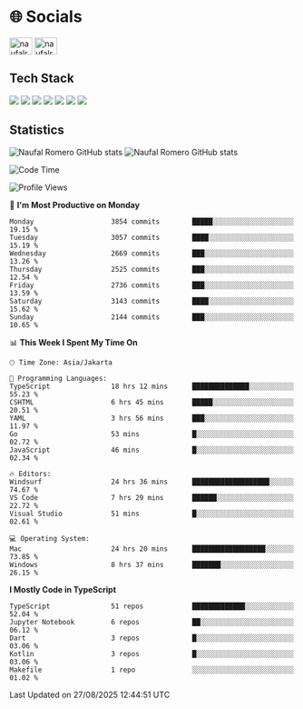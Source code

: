 <h1 align="">🌐 Socials</h1>
<p align="left">
<a href="https://linkedin.com/in/naufal-romero-putra-pratama-9ab816177/" target="blank"><img align="center" src="https://raw.githubusercontent.com/rahuldkjain/github-profile-readme-generator/master/src/images/icons/Social/linked-in-alt.svg" alt="naufalromero" height="30" width="40" /></a>
<a href="https://instagram.com/naufalromero" target="blank"><img align="center" src="https://raw.githubusercontent.com/rahuldkjain/github-profile-readme-generator/master/src/images/icons/Social/instagram.svg" alt="naufalromero" height="30" width="40" /></a>
</p>


<h2 align="">Tech Stack</h2>
<div align="">
  <img src="https://img.shields.io/badge/next.js-000000?style=for-the-badge&logo=nextdotjs&logoColor=white"/>
 <img src="https://img.shields.io/badge/typescript-%23007ACC.svg?style=for-the-badge&logo=typescript&logoColor=white"/>
 <img src="https://img.shields.io/badge/react-%2320232a.svg?style=for-the-badge&logo=react&logoColor=%2361DAFB"/>
 <img src="https://img.shields.io/badge/tailwindcss-%2338B2AC.svg?style=for-the-badge&logo=tailwind-css&logoColor=white"/>
 <img src="https://img.shields.io/badge/Prisma-3982CE?style=for-the-badge&logo=Prisma&logoColor=white"/>
 <img src="https://img.shields.io/badge/javascript-%23323330.svg?style=for-the-badge&logo=javascript&logoColor=%23F7DF1E"/>
 <img src="https://img.shields.io/badge/java-%23ED8B00.svg?style=for-the-badge&logo=openjdk&logoColor=white"/>
</div>


<h2 align="">Statistics</h2>
<div align="">
<img src="https://github-readme-stats-xi-nine-74.vercel.app/api?username=romves&show_icons=true&theme=tokyonight&include_all_commits=true&count_private=true" alt="Naufal Romero GitHub stats"/>
<img src="https://github-readme-stats-xi-nine-74.vercel.app/api/top-langs/?username=romves&theme=tokyonight&hide_border=false&include_all_commits=true&count_private=true&layout=compact" alt="Naufal Romero GitHub stats"/>
</div>

<!--START_SECTION:waka-->
![Code Time](http://img.shields.io/badge/Code%20Time-2%2C838%20hrs%2053%20mins-blue)

![Profile Views](http://img.shields.io/badge/Profile%20Views-0-blue)

📅 **I'm Most Productive on Monday** 

```text
Monday                   3854 commits        █████░░░░░░░░░░░░░░░░░░░░   19.15 % 
Tuesday                  3057 commits        ████░░░░░░░░░░░░░░░░░░░░░   15.19 % 
Wednesday                2669 commits        ███░░░░░░░░░░░░░░░░░░░░░░   13.26 % 
Thursday                 2525 commits        ███░░░░░░░░░░░░░░░░░░░░░░   12.54 % 
Friday                   2736 commits        ███░░░░░░░░░░░░░░░░░░░░░░   13.59 % 
Saturday                 3143 commits        ████░░░░░░░░░░░░░░░░░░░░░   15.62 % 
Sunday                   2144 commits        ███░░░░░░░░░░░░░░░░░░░░░░   10.65 % 
```


📊 **This Week I Spent My Time On** 

```text
🕑︎ Time Zone: Asia/Jakarta

💬 Programming Languages: 
TypeScript               18 hrs 12 mins      ██████████████░░░░░░░░░░░   55.23 % 
CSHTML                   6 hrs 45 mins       █████░░░░░░░░░░░░░░░░░░░░   20.51 % 
YAML                     3 hrs 56 mins       ███░░░░░░░░░░░░░░░░░░░░░░   11.97 % 
Go                       53 mins             █░░░░░░░░░░░░░░░░░░░░░░░░   02.72 % 
JavaScript               46 mins             █░░░░░░░░░░░░░░░░░░░░░░░░   02.34 % 

🔥 Editors: 
Windsurf                 24 hrs 36 mins      ███████████████████░░░░░░   74.67 % 
VS Code                  7 hrs 29 mins       ██████░░░░░░░░░░░░░░░░░░░   22.72 % 
Visual Studio            51 mins             █░░░░░░░░░░░░░░░░░░░░░░░░   02.61 % 

💻 Operating System: 
Mac                      24 hrs 20 mins      ██████████████████░░░░░░░   73.85 % 
Windows                  8 hrs 37 mins       ███████░░░░░░░░░░░░░░░░░░   26.15 % 
```

**I Mostly Code in TypeScript** 

```text
TypeScript               51 repos            █████████████░░░░░░░░░░░░   52.04 % 
Jupyter Notebook         6 repos             ██░░░░░░░░░░░░░░░░░░░░░░░   06.12 % 
Dart                     3 repos             █░░░░░░░░░░░░░░░░░░░░░░░░   03.06 % 
Kotlin                   3 repos             █░░░░░░░░░░░░░░░░░░░░░░░░   03.06 % 
Makefile                 1 repo              ░░░░░░░░░░░░░░░░░░░░░░░░░   01.02 % 
```




 Last Updated on 27/08/2025 12:44:51 UTC
<!--END_SECTION:waka-->
